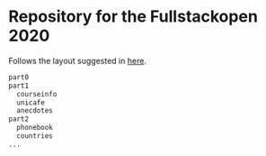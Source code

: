 # Repository for the Fullstackopen 2020 <br>

Follows the layout suggested in [here](https://fullstackopen.com/en/part0/fundamentals_of_web_apps#exercises). <br>

```bash
part0
part1
  courseinfo
  unicafe
  anecdotes
part2
  phonebook
  countries
...
```
